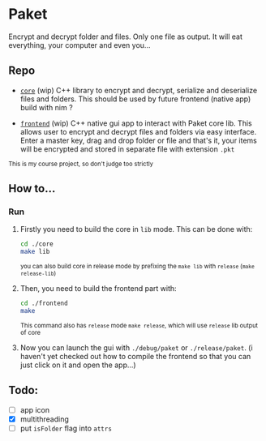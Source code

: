 # Paket

Encrypt and decrypt folder and files. Only one file as output. It will eat everything, your computer
and even you...

## Repo

- [`core`](./core) (wip) C++ library to encrypt and decrypt, serialize and deserialize files and
    folders. This should be used by future frontend (native app) build with nim ?

- [`frontend`](./frontend) (wip) C++ native gui app to interact with Paket core lib. This allows
    user to encrypt and decrypt files and folders via easy interface. Enter a master key, drag and
    drop folder or file and that's it, your items will be encrypted and stored in separate file
    with extension `.pkt`

<sub>This is my course project, so don't judge too strictly<sub>


## How to...

### Run

1. Firstly you need to build the core in `lib` mode. This can be done with:

    ```bash
    cd ./core
    make lib
    ```

    <sub>you can also build core in release mode by prefixing the `make lib` with `release` (`make release-lib`)</sub>

2. Then, you need to build the frontend part with:

    ```bash
    cd ./frontend
    make
    ```

    <sub>This command also has `release` mode `make release`, which will use `release` lib output of core</sub>

3. Now you can launch the gui with `./debug/paket` or `./release/paket`. (i haven't yet checked out
   how to compile the frontend so that you can just click on it and open the app...)


## Todo:

- [ ] app icon
- [x] multithreading
- [ ] put `isFolder` flag into `attrs`
